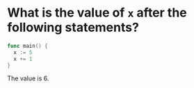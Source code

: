 # What is the value of `x` after the following statements?

```go
func main() {
  x := 5
  x += 1
}
```

The value is 6.
